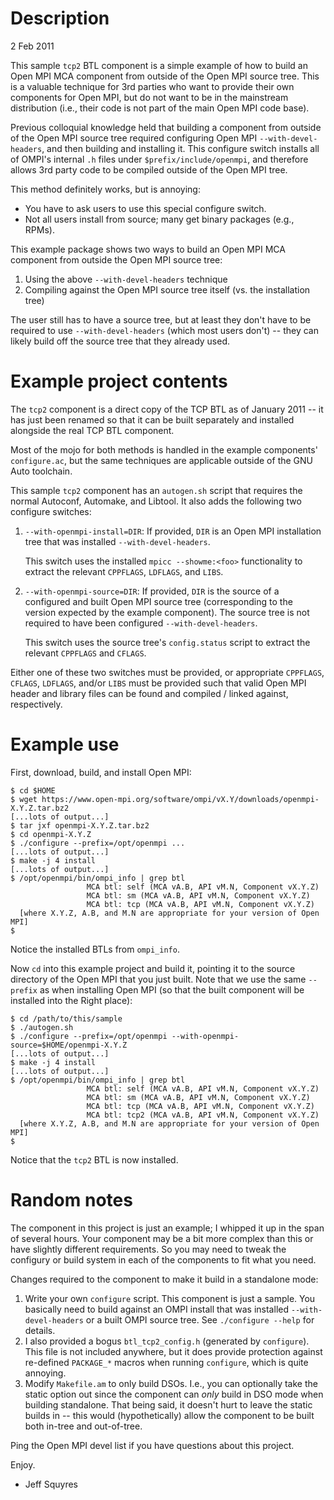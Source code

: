 # Description

2 Feb 2011

This sample `tcp2` BTL component is a simple example of how to build
an Open MPI MCA component from outside of the Open MPI source tree.
This is a valuable technique for 3rd parties who want to provide their
own components for Open MPI, but do not want to be in the mainstream
distribution (i.e., their code is not part of the main Open MPI code
base).

Previous colloquial knowledge held that building a component from
outside of the Open MPI source tree required configuring Open MPI
`--with-devel-headers`, and then building and installing it.  This
configure switch installs all of OMPI's internal `.h` files under
`$prefix/include/openmpi`, and therefore allows 3rd party code to be
compiled outside of the Open MPI tree.

This method definitely works, but is annoying:

* You have to ask users to use this special configure switch.
* Not all users install from source; many get binary packages (e.g.,
  RPMs).

This example package shows two ways to build an Open MPI MCA component
from outside the Open MPI source tree:

1. Using the above `--with-devel-headers` technique
2. Compiling against the Open MPI source tree itself (vs. the
   installation tree)

The user still has to have a source tree, but at least they don't have
to be required to use `--with-devel-headers` (which most users don't) --
they can likely build off the source tree that they already used.

# Example project contents

The `tcp2` component is a direct copy of the TCP BTL as of January
2011 -- it has just been renamed so that it can be built separately
and installed alongside the real TCP BTL component.

Most of the mojo for both methods is handled in the example
components' `configure.ac`, but the same techniques are applicable
outside of the GNU Auto toolchain.

This sample `tcp2` component has an `autogen.sh` script that requires
the normal Autoconf, Automake, and Libtool.  It also adds the
following two configure switches:

1. `--with-openmpi-install=DIR`:
    If provided, `DIR` is an Open MPI installation tree that was
    installed `--with-devel-headers`.

    This switch uses the installed `mpicc --showme:<foo>` functionality
    to extract the relevant `CPPFLAGS`, `LDFLAGS`, and `LIBS`.
1. `--with-openmpi-source=DIR`:
    If provided, `DIR` is the source of a configured and built Open MPI
    source tree (corresponding to the version expected by the example
    component).  The source tree is not required to have been
    configured `--with-devel-headers`.

    This switch uses the source tree's `config.status` script to
    extract the relevant `CPPFLAGS` and `CFLAGS`.

Either one of these two switches must be provided, or appropriate
`CPPFLAGS`, `CFLAGS`, `LDFLAGS`, and/or `LIBS` must be provided such
that valid Open MPI header and library files can be found and compiled
/ linked against, respectively.

# Example use

First, download, build, and install Open MPI:

```
$ cd $HOME
$ wget https://www.open-mpi.org/software/ompi/vX.Y/downloads/openmpi-X.Y.Z.tar.bz2
[...lots of output...]
$ tar jxf openmpi-X.Y.Z.tar.bz2
$ cd openmpi-X.Y.Z
$ ./configure --prefix=/opt/openmpi ...
[...lots of output...]
$ make -j 4 install
[...lots of output...]
$ /opt/openmpi/bin/ompi_info | grep btl
                 MCA btl: self (MCA vA.B, API vM.N, Component vX.Y.Z)
                 MCA btl: sm (MCA vA.B, API vM.N, Component vX.Y.Z)
                 MCA btl: tcp (MCA vA.B, API vM.N, Component vX.Y.Z)
  [where X.Y.Z, A.B, and M.N are appropriate for your version of Open MPI]
$
```

Notice the installed BTLs from `ompi_info`.

Now `cd` into this example project and build it, pointing it to the
source directory of the Open MPI that you just built.  Note that we
use the same `--prefix` as when installing Open MPI (so that the built
component will be installed into the Right place):

```
$ cd /path/to/this/sample
$ ./autogen.sh
$ ./configure --prefix=/opt/openmpi --with-openmpi-source=$HOME/openmpi-X.Y.Z
[...lots of output...]
$ make -j 4 install
[...lots of output...]
$ /opt/openmpi/bin/ompi_info | grep btl
                 MCA btl: self (MCA vA.B, API vM.N, Component vX.Y.Z)
                 MCA btl: sm (MCA vA.B, API vM.N, Component vX.Y.Z)
                 MCA btl: tcp (MCA vA.B, API vM.N, Component vX.Y.Z)
                 MCA btl: tcp2 (MCA vA.B, API vM.N, Component vX.Y.Z)
  [where X.Y.Z, A.B, and M.N are appropriate for your version of Open MPI]
$
```

Notice that the `tcp2` BTL is now installed.

# Random notes

The component in this project is just an example; I whipped it up in
the span of several hours.  Your component may be a bit more complex
than this or have slightly different requirements.  So you may need to
tweak the configury or build system in each of the components to fit
what you need.

Changes required to the component to make it build in a standalone
mode:

1. Write your own `configure` script.  This component is just a
   sample.  You basically need to build against an OMPI install that
   was installed `--with-devel-headers` or a built OMPI source tree.
   See `./configure --help` for details.
1. I also provided a bogus `btl_tcp2_config.h` (generated by
   `configure`).  This file is not included anywhere, but it does
   provide protection against re-defined `PACKAGE_*` macros when
   running `configure`, which is quite annoying.
1. Modify `Makefile.am` to only build DSOs.  I.e., you can optionally
   take the static option out since the component can *only* build in
   DSO mode when building standalone.  That being said, it doesn't
   hurt to leave the static builds in -- this would (hypothetically)
   allow the component to be built both in-tree and out-of-tree.

Ping the Open MPI devel list if you have questions about this
project.

Enjoy.

- Jeff Squyres
